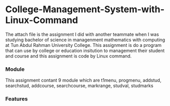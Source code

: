 # College-Management-System-with-Linux-Command
The attach file is the assignment I did with another teammate when I was studying bachelor of science in managenment mathematics with computing at Tun Abdul Rahman University College. This assignment is do a program that can use by college or education insitution to management their student and course and this assignment is code by Linux command.

### Module
This assignment contant 9 module which are t1menu, progmenu, addstud, searchstud, addcourse, searchcourse, markrange, studval, studmarks

### Features


